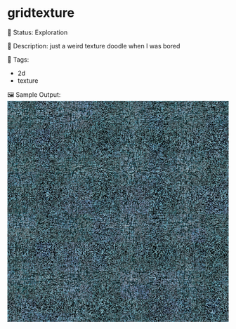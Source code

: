 # gridtexture

🧪 Status: Exploration

📎 Description: just a weird texture doodle when I was bored

🎨 Tags: 
- 2d
- texture

🖼️ Sample Output:  
<img src="output.webp" alt="gridtexture Sample Output" width="800" />
